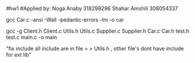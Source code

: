 #hw1
#Applied by:
Noga Anaby 318298296
Shahar Amshili 308054337


gcc Car.c -ansi -Wall -pedantic-errors -lm -o car


gcc -g Client.h Client.c Utils.h Utils.c Supplier.c Supplier.h Car.c Car.h test.h test.c main.c -o main

"fix include all include are in file = > Utils.h , other file's dont have include for ext lib"
